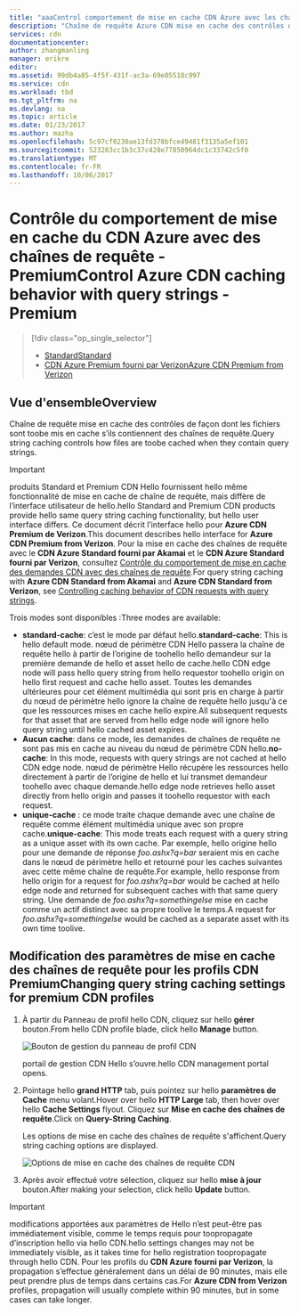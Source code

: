 ```yaml
---
title: "aaaControl comportement de mise en cache CDN Azure avec les chaînes de requête - Premium | Documents Microsoft"
description: "Chaîne de requête Azure CDN mise en cache des contrôles de façon dont les fichiers sont toobe mis en cache s’ils contiennent des chaînes de requête."
services: cdn
documentationcenter: 
author: zhangmanling
manager: erikre
editor: 
ms.assetid: 99db4a85-4f5f-431f-ac3a-69e05518c997
ms.service: cdn
ms.workload: tbd
ms.tgt_pltfrm: na
ms.devlang: na
ms.topic: article
ms.date: 01/23/2017
ms.author: mazha
ms.openlocfilehash: 5c97cf0230ae13fd378bfce49481f3135a5ef101
ms.sourcegitcommit: 523283cc1b3c37c428e77850964dc1c33742c5f0
ms.translationtype: MT
ms.contentlocale: fr-FR
ms.lasthandoff: 10/06/2017
---
```

# <a name="control-azure-cdn-caching-behavior-with-query-strings---premium"></a><span data-ttu-id="3c2eb-103">Contrôle du comportement de mise en cache du CDN Azure avec des chaînes de requête - Premium</span><span class="sxs-lookup"><span data-stu-id="3c2eb-103">Control Azure CDN caching behavior with query strings - Premium</span></span>
> [!div class="op_single_selector"]
> * [<span data-ttu-id="3c2eb-104">Standard</span><span class="sxs-lookup"><span data-stu-id="3c2eb-104">Standard</span></span>](cdn-query-string.md)
> * [<span data-ttu-id="3c2eb-105">CDN Azure Premium fourni par Verizon</span><span class="sxs-lookup"><span data-stu-id="3c2eb-105">Azure CDN Premium from Verizon</span></span>](cdn-query-string-premium.md)
> 
> 

## <a name="overview"></a><span data-ttu-id="3c2eb-106">Vue d'ensemble</span><span class="sxs-lookup"><span data-stu-id="3c2eb-106">Overview</span></span>
<span data-ttu-id="3c2eb-107">Chaîne de requête mise en cache des contrôles de façon dont les fichiers sont toobe mis en cache s’ils contiennent des chaînes de requête.</span><span class="sxs-lookup"><span data-stu-id="3c2eb-107">Query string caching controls how files are toobe cached when they contain query strings.</span></span>

> [!IMPORTANT]
> <span data-ttu-id="3c2eb-108">produits Standard et Premium CDN Hello fournissent hello même fonctionnalité de mise en cache de chaîne de requête, mais diffère de l’interface utilisateur de hello.</span><span class="sxs-lookup"><span data-stu-id="3c2eb-108">hello Standard and Premium CDN products provide hello same query string caching functionality, but hello user interface differs.</span></span>  <span data-ttu-id="3c2eb-109">Ce document décrit l’interface hello pour **Azure CDN Premium de Verizon**.</span><span class="sxs-lookup"><span data-stu-id="3c2eb-109">This document describes hello interface for **Azure CDN Premium from Verizon**.</span></span>  <span data-ttu-id="3c2eb-110">Pour la mise en cache des chaînes de requête avec le **CDN Azure Standard fourni par Akamai** et le **CDN Azure Standard fourni par Verizon**, consultez [Contrôle du comportement de mise en cache des demandes CDN avec des chaînes de requête](cdn-query-string.md).</span><span class="sxs-lookup"><span data-stu-id="3c2eb-110">For query string caching with **Azure CDN Standard from Akamai** and **Azure CDN Standard from Verizon**, see [Controlling caching behavior of CDN requests with query strings](cdn-query-string.md).</span></span>
> 
> 

<span data-ttu-id="3c2eb-111">Trois modes sont disponibles :</span><span class="sxs-lookup"><span data-stu-id="3c2eb-111">Three modes are available:</span></span>

* <span data-ttu-id="3c2eb-112">**standard-cache**: c’est le mode par défaut hello.</span><span class="sxs-lookup"><span data-stu-id="3c2eb-112">**standard-cache**:  This is hello default mode.</span></span>  <span data-ttu-id="3c2eb-113">nœud de périmètre CDN Hello passera la chaîne de requête hello à partir de l’origine de toohello hello demandeur sur la première demande de hello et asset hello de cache.</span><span class="sxs-lookup"><span data-stu-id="3c2eb-113">hello CDN edge node will pass hello query string from hello requestor toohello origin on hello first request and cache hello asset.</span></span>  <span data-ttu-id="3c2eb-114">Toutes les demandes ultérieures pour cet élément multimédia qui sont pris en charge à partir du nœud de périmètre hello ignore la chaîne de requête hello jusqu'à ce que les ressources mises en cache hello expire.</span><span class="sxs-lookup"><span data-stu-id="3c2eb-114">All subsequent requests for that asset that are served from hello edge node will ignore hello query string until hello cached asset expires.</span></span>
* <span data-ttu-id="3c2eb-115">**Aucun cache**: dans ce mode, les demandes de chaînes de requête ne sont pas mis en cache au niveau du nœud de périmètre CDN hello.</span><span class="sxs-lookup"><span data-stu-id="3c2eb-115">**no-cache**:  In this mode, requests with query strings are not cached at hello CDN edge node.</span></span>  <span data-ttu-id="3c2eb-116">nœud de périmètre Hello récupère les ressources hello directement à partir de l’origine de hello et lui transmet demandeur toohello avec chaque demande.</span><span class="sxs-lookup"><span data-stu-id="3c2eb-116">hello edge node retrieves hello asset directly from hello origin and passes it toohello requestor with each request.</span></span>
* <span data-ttu-id="3c2eb-117">**unique-cache** : ce mode traite chaque demande avec une chaîne de requête comme élément multimédia unique avec son propre cache.</span><span class="sxs-lookup"><span data-stu-id="3c2eb-117">**unique-cache**:  This mode treats each request with a query string as a unique asset with its own cache.</span></span>  <span data-ttu-id="3c2eb-118">Par exemple, hello origine hello pour une demande de réponse *foo.ashx?q=bar* seraient mis en cache dans le nœud de périmètre hello et retourné pour les caches suivantes avec cette même chaîne de requête.</span><span class="sxs-lookup"><span data-stu-id="3c2eb-118">For example, hello response from hello origin for a request for *foo.ashx?q=bar* would be cached at hello edge node and returned for subsequent caches with that same query string.</span></span>  <span data-ttu-id="3c2eb-119">Une demande de *foo.ashx?q=somethingelse* mise en cache comme un actif distinct avec sa propre toolive le temps.</span><span class="sxs-lookup"><span data-stu-id="3c2eb-119">A request for *foo.ashx?q=somethingelse* would be cached as a separate asset with its own time toolive.</span></span>

## <a name="changing-query-string-caching-settings-for-premium-cdn-profiles"></a><span data-ttu-id="3c2eb-120">Modification des paramètres de mise en cache des chaînes de requête pour les profils CDN Premium</span><span class="sxs-lookup"><span data-stu-id="3c2eb-120">Changing query string caching settings for premium CDN profiles</span></span>
1. <span data-ttu-id="3c2eb-121">À partir du Panneau de profil hello CDN, cliquez sur hello **gérer** bouton.</span><span class="sxs-lookup"><span data-stu-id="3c2eb-121">From hello CDN profile blade, click hello **Manage** button.</span></span>
   
    ![Bouton de gestion du panneau de profil CDN](./media/cdn-query-string-premium/cdn-manage-btn.png)
   
    <span data-ttu-id="3c2eb-123">portail de gestion CDN Hello s’ouvre.</span><span class="sxs-lookup"><span data-stu-id="3c2eb-123">hello CDN management portal opens.</span></span>
2. <span data-ttu-id="3c2eb-124">Pointage hello **grand HTTP** tab, puis pointez sur hello **paramètres de Cache** menu volant.</span><span class="sxs-lookup"><span data-stu-id="3c2eb-124">Hover over hello **HTTP Large** tab, then hover over hello **Cache Settings** flyout.</span></span>  <span data-ttu-id="3c2eb-125">Cliquez sur **Mise en cache des chaînes de requête**.</span><span class="sxs-lookup"><span data-stu-id="3c2eb-125">Click on **Query-String Caching**.</span></span>
   
    <span data-ttu-id="3c2eb-126">Les options de mise en cache des chaînes de requête s'affichent.</span><span class="sxs-lookup"><span data-stu-id="3c2eb-126">Query string caching options are displayed.</span></span>
   
    ![Options de mise en cache des chaînes de requête CDN](./media/cdn-query-string-premium/cdn-query-string.png)
3. <span data-ttu-id="3c2eb-128">Après avoir effectué votre sélection, cliquez sur hello **mise à jour** bouton.</span><span class="sxs-lookup"><span data-stu-id="3c2eb-128">After making your selection, click hello **Update** button.</span></span>

> [!IMPORTANT]
> <span data-ttu-id="3c2eb-129">modifications apportées aux paramètres de Hello n’est peut-être pas immédiatement visible, comme le temps requis pour toopropagate d’inscription hello via hello CDN.</span><span class="sxs-lookup"><span data-stu-id="3c2eb-129">hello settings changes may not be immediately visible, as it takes time for hello registration toopropagate through hello CDN.</span></span>  <span data-ttu-id="3c2eb-130">Pour les profils du <b>CDN Azure fourni par Verizon</b>, la propagation s’effectue généralement dans un délai de 90 minutes, mais elle peut prendre plus de temps dans certains cas.</span><span class="sxs-lookup"><span data-stu-id="3c2eb-130">For <b>Azure CDN from Verizon</b> profiles, propagation will usually complete within 90 minutes, but in some cases can take longer.</span></span>
> 
> 

